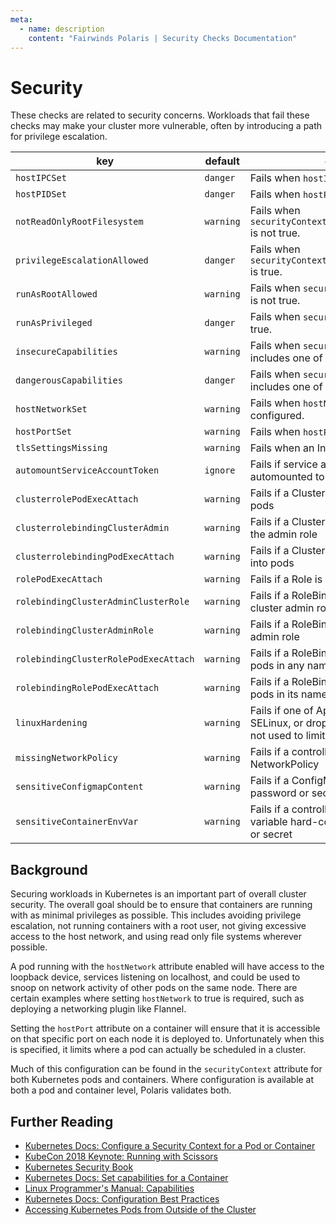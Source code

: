 ```yaml
---
meta:
  - name: description
    content: "Fairwinds Polaris | Security Checks Documentation"
---
```

# Security

These checks are related to security concerns. Workloads that fail these
checks may make your cluster more vulnerable, often by introducing a path
for privilege escalation.

key | default | description
----|---------|------------
`hostIPCSet` | `danger` | Fails when `hostIPC` attribute is configured.
`hostPIDSet` | `danger` | Fails when `hostPID` attribute is configured.
`notReadOnlyRootFilesystem` | `warning` | Fails when `securityContext.readOnlyRootFilesystem` is not true.
`privilegeEscalationAllowed` | `danger` | Fails when `securityContext.allowPrivilegeEscalation` is true.
`runAsRootAllowed` | `warning` | Fails when `securityContext.runAsNonRoot` is not true.
`runAsPrivileged` | `danger` | Fails when `securityContext.privileged` is true.
`insecureCapabilities` | `warning` | Fails when `securityContext.capabilities` includes one of the capabilities [listed here](https://github.com/FairwindsOps/polaris/tree/master/checks/insecureCapabilities.yaml)
`dangerousCapabilities` | `danger` | Fails when `securityContext.capabilities` includes one of the capabilities [listed here](https://github.com/FairwindsOps/polaris/tree/master/checks/dangerousCapabilities.yaml)
`hostNetworkSet` | `warning` | Fails when `hostNetwork` attribute is configured.
`hostPortSet` | `warning` | Fails when `hostPort` attribute is configured.
`tlsSettingsMissing` | `warning` | Fails when an Ingress lacks TLS settings.
`automountServiceAccountToken` | `ignore` | Fails if service account tokens are automounted to pods
`clusterrolePodExecAttach` | `warning` | Fails if a ClusterRole is able to exec into pods
`clusterrolebindingClusterAdmin` | `warning` | Fails if a ClusterRoleBinding is attached to the admin role
`clusterrolebindingPodExecAttach` | `warning` | Fails if a ClusterRoleBinding is able to exec into pods
`rolePodExecAttach` | `warning` | Fails if a Role is able to exec into pods
`rolebindingClusterAdminClusterRole` | `warning` | Fails if a RoleBinding is attached to the cluster admin role
`rolebindingClusterAdminRole` | `warning` | Fails if a RoleBinding is attached to the admin role
`rolebindingClusterRolePodExecAttach` | `warning` | Fails if a RoleBinding is able to exec into pods in any namespace
`rolebindingRolePodExecAttach` | `warning` | Fails if a RoleBinding is able to exec into pods in its namespace
`linuxHardening` | `warning` | Fails if one of AppArmor, Seccomp, SELinux, or dropping Linux Capabilities are not used to limit unwanted privileges
`missingNetworkPolicy` | `warning` | Fails if a controller lacks a corresponding NetworkPolicy
`sensitiveConfigmapContent` | `warning` | Fails if a ConfigMap contains a likely password or secret
`sensitiveContainerEnvVar` | `warning` | Fails if a controller has an environment variable hard-coded to a likely password or secret

## Background

Securing workloads in Kubernetes is an important part of overall cluster security. The overall goal should be to ensure that containers are running with as minimal privileges as possible. This includes avoiding privilege escalation, not running containers with a root user, not giving excessive access to the host network, and using read only file systems wherever possible.

A pod running with the `hostNetwork` attribute enabled will have access to the loopback device, services listening on localhost, and could be used to snoop on network activity of other pods on the same node. There are certain examples where setting `hostNetwork` to true is required, such as deploying a networking plugin like Flannel.

Setting the `hostPort` attribute on a container will ensure that it is accessible on that specific port on each node it is deployed to. Unfortunately when this is specified, it limits where a pod can actually be scheduled in a cluster.

Much of this configuration can be found in the `securityContext` attribute for both Kubernetes pods and containers. Where configuration is available at both a pod and container level, Polaris validates both.

## Further Reading
- [Kubernetes Docs: Configure a Security Context for a Pod or Container](https://kubernetes.io/docs/tasks/configure-pod-container/security-context/)
- [KubeCon 2018 Keynote: Running with Scissors](https://www.youtube.com/watch?v=ltrV-Qmh3oY)
- [Kubernetes Security Book](https://kubernetes-security.info/)
- [Kubernetes Docs: Set capabilities for a Container](https://kubernetes.io/docs/tasks/configure-pod-container/security-context/#set-capabilities-for-a-container)
- [Linux Programmer's Manual: Capabilities](http://man7.org/linux/man-pages/man7/capabilities.7.html)
- [Kubernetes Docs: Configuration Best Practices](https://kubernetes.io/docs/concepts/configuration/overview/#services)
- [Accessing Kubernetes Pods from Outside of the Cluster](http://alesnosek.com/blog/2017/02/14/accessing-kubernetes-pods-from-outside-of-the-cluster/)
